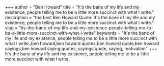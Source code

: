 +++
author = "Ben Howard"
title = "It's the bane of my life and my existence, people telling me to be a little more succinct with what I write."
description = "the best Ben Howard Quote: It's the bane of my life and my existence, people telling me to be a little more succinct with what I write."
slug = "its-the-bane-of-my-life-and-my-existence-people-telling-me-to-be-a-little-more-succinct-with-what-i-write"
keywords = "It's the bane of my life and my existence, people telling me to be a little more succinct with what I write.,ben howard,ben howard quotes,ben howard quote,ben howard sayings,ben howard saying,quotes, sayings,quote, saying, motivation"
+++
It's the bane of my life and my existence, people telling me to be a little more succinct with what I write.
